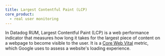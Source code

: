 ```yaml
---
title: Largest Contentful Paint (LCP)
core_product:
  - real user monitoring
---
```

In Datadog RUM, Largest Contentful Paint (LCP) is a web performance indicator that measures how long it takes for the largest piece of content on a webpage to become visible to the user. It is a <a href="https://developers.google.com/search/docs/appearance/core-web-vitals">Core Web Vital</a> metric, which Google uses to assess a website's loading experience.